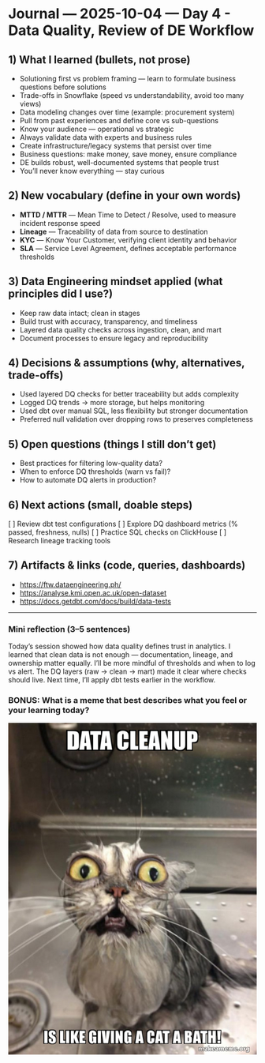 # Journal — 2025-10-04 — Day 4 - Data Quality, Review of DE Workflow

## 1) What I learned (bullets, not prose)
- Solutioning first vs problem framing — learn to formulate business questions before solutions
- Trade-offs in Snowflake (speed vs understandability, avoid too many views)
- Data modeling changes over time (example: procurement system)
- Pull from past experiences and define core vs sub-questions
- Know your audience — operational vs strategic
- Always validate data with experts and business rules
- Create infrastructure/legacy systems that persist over time
- Business questions: make money, save money, ensure compliance
- DE builds robust, well-documented systems that people trust
- You’ll never know everything — stay curious

## 2) New vocabulary (define in your own words)
- **MTTD / MTTR** — Mean Time to Detect / Resolve, used to measure incident response speed
- **Lineage** — Traceability of data from source to destination
- **KYC** — Know Your Customer, verifying client identity and behavior
- **SLA** — Service Level Agreement, defines acceptable performance thresholds

## 3) Data Engineering mindset applied (what principles did I use?)
- Keep raw data intact; clean in stages
- Build trust with accuracy, transparency, and timeliness
- Layered data quality checks across ingestion, clean, and mart
- Document processes to ensure legacy and reproducibility

## 4) Decisions & assumptions (why, alternatives, trade-offs)
- Used layered DQ checks for better traceability but adds complexity
- Logged DQ trends → more storage, but helps monitoring
- Used dbt over manual SQL, less flexibility but stronger documentation
- Preferred null validation over dropping rows to preserves completeness

## 5) Open questions (things I still don’t get)
- Best practices for filtering low-quality data?
- When to enforce DQ thresholds (warn vs fail)?
- How to automate DQ alerts in production?

## 6) Next actions (small, doable steps)
  [ ] Review dbt test configurations
  [ ] Explore DQ dashboard metrics (% passed, freshness, nulls)
  [ ] Practice SQL checks on ClickHouse
  [ ] Research lineage tracking tools

## 7) Artifacts & links (code, queries, dashboards)
- https://ftw.dataengineering.ph/
- https://analyse.kmi.open.ac.uk/open-dataset
- https://docs.getdbt.com/docs/build/data-tests
---

### Mini reflection (3–5 sentences)
Today’s session showed how data quality defines trust in analytics. I learned that clean data is not enough — documentation, lineage, and ownership matter equally. I’ll be more mindful of thresholds and when to log vs alert. The DQ layers (raw → clean → mart) made it clear where checks should live. Next time, I’ll apply dbt tests earlier in the workflow.

### BONUS: What is a meme that best describes what you feel or your learning today?
![Alt text](../assets/day4-meme.jpg "data cleanup?")

